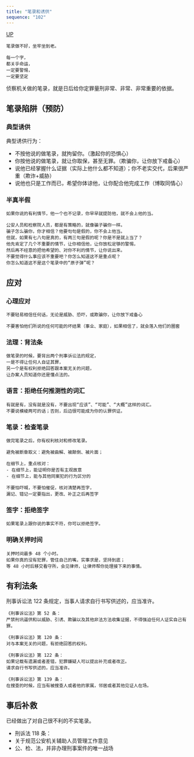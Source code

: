 ```yaml
---
title: "笔录和诱供"
sequence: "102"
---
```


[UP](/law/law-home.html)


```text
笔录做不好，坐牢坐到老。
```

```text
每一个字，
都关乎命运，
一定要警惕，
一定要坚定
```

侦察机关做的笔录，就是日后给你定罪量刑非常、非常、非常重要的依据。

## 笔录陷阱（预防）

### 典型诱供

典型诱供行为：

- 不按他说的做笔录，就拘留你。（激起你的恐惧心）
- 你按他说的做笔录，就让你取保，甚至无罪。（欺骗你，让你放下戒备心）
- 说他已经掌握什么证据（实际上他什么都不知道）；你不老实交代，后果很严重（欺诈+威胁）
- 说他也只是工作而已，希望你体谅他，让你配合他完成工作（博取同情心）

### 半真半假

```text
如果你说的有利情节，他一个也不记录，你早早就提防他，就不会上他的当。

公安人员和检察院人员，都是有策略的，就像骗子骗你一样。
骗子怎么骗你，你才相信？他要句句是假的，你不会上他当。
但就，如果有七八句是真的，有两三句是假的呢？你是不是就上当了？
他先肯定了几个不重要的情节，让你相信他，让你放松足够的警惕，
然后再不经意的把他希望的、对你不利的情节，让你说出来。
不要觉得什么事应该不重要吧？你怎么知道这不是重点呢？
你怎么知道这不是这个笔录中的“原子弹”呢？
```

## 应对

### 心理应对

```text
不要轻易相信任何话，无论是威胁、恐吓，或欺骗你，让你放下戒备心

不要害怕他们所说的任何可能的坏结果（事业、家庭），如果相信了，就会落入他们的圈套
```

### 法理：背法条

```text
做笔录的时候，要背出两个刑事诉讼法的规定，
一是不得让任何人自证其罪，
另一个是有权利拒绝回答跟本案无关的问题，
让办案人员知道你还是懂点法的。
```

### 语言：拒绝任何推测性的词汇

```text
有就是有，没有就是没有，不要出现“应该”、“可能”、“大概”这样的词汇。
不要说模棱两可的话；否则，后边很可能成为你的认罪供证。
```

### 笔录：检查笔录

```text
做完笔录之后，你有权利核对和修改笔录。

避免被断章取义：避免被曲解、被颠倒、被片面；

在细节上，重点核对：
- 在细节上，能证明你是否有主观故意
- 在细节上，能与其他同案犯的行为区分的

不要怕吓喊，不要怕催促，核对清楚再签字，
漏记、错记一定要指出，更改、补正之后再签字
```

### 签字：拒绝签字

```text
如果笔录上跟你说的事实不符，你可以拒绝签字。
```

### 明确关押时间

```text
关押时间最多 48 个小时。
如果你真的没有犯罪，管住自己的嘴，实事求是，坚持到底；
等 48 小时后移交看守所，会见律师，让律师帮你处理接下来的事情。
```

## 有利法条

刑事诉讼法 122 条规定，当事人请求自行书写供述的，应当准许。

```text
《刑事诉讼法》第 52 条：
严禁刑讯逼供和以威胁、引诱、欺骗以及其他非法方法收集证据，不得强迫任何人证实自己有罪。

《刑事诉讼法》第 120 条：
对与本案无关的问题，有拒绝回答的权利。

《刑事诉讼法》第 122 条：
如果记载有遗漏或者差错，犯罪嫌疑人可以提出补充或者改正。
请求自行书写供述的，应当准许。

《刑事诉讼法》第 139 条：
在搜查的时候，应当有被搜查人或者他的家属，邻居或者其他见证人在场。
```

## 事后补救

已经做出了对自己很不利的不实笔录。

- 刑诉法 118 条：
- 关于规范公安机关辅助人员管理工作意见
- 公、检、法，并非办理刑事案件的唯一战场

